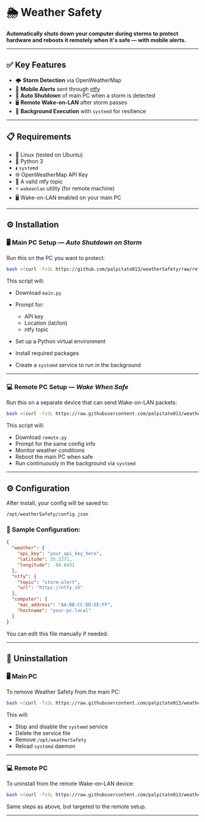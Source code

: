 # 🌦️ Weather Safety

**Automatically shuts down your computer during storms to protect hardware and reboots it remotely when it's safe — with mobile alerts.**

---

## ✅ Key Features

* 🌩️ **Storm Detection** via OpenWeatherMap
* 📱 **Mobile Alerts** sent through [ntfy](https://ntfy.sh)
* 📴 **Auto Shutdown** of main PC when a storm is detected
* 🖥️ **Remote Wake-on-LAN** after storm passes
* 🔁 **Background Execution** with `systemd` for resilience

---

## 📋 Requirements

* 🐖 Linux (tested on Ubuntu)
* 🐍 Python 3
* 🖠️ `systemd`
* 🌐 OpenWeatherMap API Key
* 📣 A valid ntfy topic
* ⚡ `wakeonlan` utility (for remote machine)
* 🖥️ Wake-on-LAN enabled on your main PC

---

## ⚙️ Installation

### 🖥️ Main PC Setup — *Auto Shutdown on Storm*

Run this on the PC you want to protect:

```bash
bash <(curl -fsSL https://github.com/palpitate013/weatherSafety/raw/refs/heads/main/installMain.sh)
```

This script will:

* Download `main.py`
* Prompt for:

  * API key
  * Location (lat/lon)
  * ntfy topic
* Set up a Python virtual environment
* Install required packages
* Create a `systemd` service to run in the background

---

### 💻 Remote PC Setup — *Wake When Safe*

Run this on a separate device that can send Wake-on-LAN packets:

```bash
bash <(curl -fsSL https://raw.githubusercontent.com/palpitate013/weatherSafety/main/install_remote.sh)
```

This script will:

* Download `remote.py`
* Prompt for the same config info
* Monitor weather conditions
* Reboot the main PC when safe
* Run continuously in the background via `systemd`

---

## ⚙️ Configuration

After install, your config will be saved to:

```plaintext
/opt/weatherSafety/config.json
```

### 📝 Sample Configuration:

```json
{
  "weather": {
    "api_key": "your_api_key_here",
    "latitude": 35.2271,
    "longitude": -80.8431
  },
  "ntfy": {
    "topic": "storm-alert",
    "url": "https://ntfy.sh"
  },
  "computer": {
    "mac_address": "AA:BB:CC:DD:EE:FF",
    "hostname": "your-pc.local"
  }
}
```

You can edit this file manually if needed.

---

## 🧹 Uninstallation

### 🖥️ Main PC

To remove Weather Safety from the main PC:

```bash
bash <(curl -fsSL https://raw.githubusercontent.com/palpitate013/weatherSafety/main/uninstall_main.sh)
```

This will:

* Stop and disable the `systemd` service
* Delete the service file
* Remove `/opt/weatherSafety`
* Reload `systemd` daemon

---

### 💻 Remote PC

To uninstall from the remote Wake-on-LAN device:

```bash
bash <(curl -fsSL https://raw.githubusercontent.com/palpitate013/weatherSafety/main/uninstall_remote.sh)
```

Same steps as above, but targeted to the remote setup.

---
